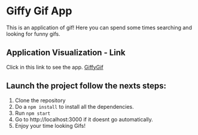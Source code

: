 
# Giffy Gif App

This is an application of gif! Here you can spend some times searching and looking for funny gifs.

## Application Visualization - Link

Click in this link to see the app. [GiffyGif](https://giffygif.now.sh/)


## Launch the project follow the nexts steps: 

1. Clone the repository
2. Do a `npm install` to install all the dependencies.
3. Run `npm start`
4. Go to http://localhost:3000 if it doesnt go automatically.
5. Enjoy your time looking Gifs!



